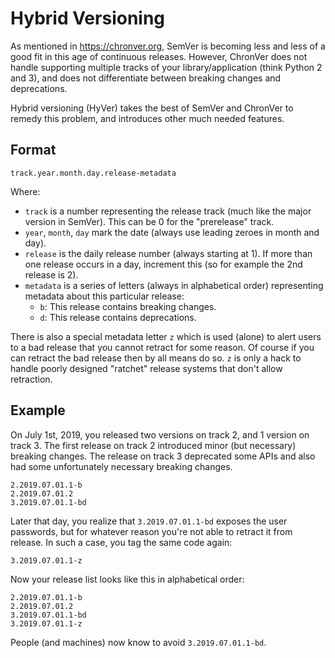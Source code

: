 Hybrid Versioning
=================

As mentioned in https://chronver.org, SemVer is becoming less and less of a good fit in this age of continuous releases. However, ChronVer does not handle supporting multiple tracks of your library/application (think Python 2 and 3), and does not differentiate between breaking changes and deprecations.

Hybrid versioning (HyVer) takes the best of SemVer and ChronVer to remedy this problem, and introduces other much needed features.


Format
------

    track.year.month.day.release-metadata

Where:

- `track` is a number representing the release track (much like the major version in SemVer). This can be 0 for the "prerelease" track.
- `year`, `month`, `day` mark the date (always use leading zeroes in month and day).
- `release` is the daily release number (always starting at 1). If more than one release occurs in a day, increment this (so for example the 2nd release is 2).
- `metadata` is a series of letters (always in alphabetical order) representing metadata about this particular release:
  - `b`: This release contains breaking changes.
  - `d`: This release contains deprecations.

There is also a special metadata letter `z` which is used (alone) to alert users to a bad release that you cannot retract for some reason. Of course if you can retract the bad release then by all means do so. `z` is only a hack to handle poorly designed "ratchet" release systems that don't allow retraction.


Example
-------

On July 1st, 2019, you released two versions on track 2, and 1 version on track 3. The first release on track 2 introduced minor (but necessary) breaking changes. The release on track 3 deprecated some APIs and also had some unfortunately necessary breaking changes.

    2.2019.07.01.1-b
    2.2019.07.01.2
    3.2019.07.01.1-bd

Later that day, you realize that `3.2019.07.01.1-bd` exposes the user passwords, but for whatever reason you're not able to retract it from release. In such a case, you tag the same code again:

    3.2019.07.01.1-z

Now your release list looks like this in alphabetical order:

    2.2019.07.01.1-b
    2.2019.07.01.2
    3.2019.07.01.1-bd
    3.2019.07.01.1-z

People (and machines) now know to avoid `3.2019.07.01.1-bd`.
